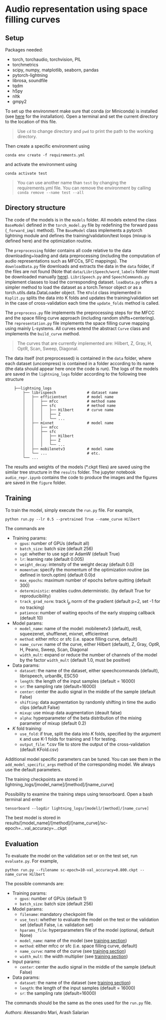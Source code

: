 # Audio representation using space filling curves

## Setup
<a name="setup"></a>

Packages needed:
* torch, torchaudio, torchvision, PIL
* torchmetrics
* scipy, numpy, matplotlib, seaborn, pandas
* pytorch-lightning
* librosa, soundfile
* tqdm
* h5py
* nltk
* gmpy2

To set up the environment make sure that conda (or Miniconda) is installed (see [here](https://conda.io/projects/conda/en/latest/user-guide/install/index.html) for the installation).
Open a terminal and set the current directory to the location of this file.

> Use `cd` to change directory and `pwd` to print the path to the working directory.

Then create a specific environment using
```
conda env create -f requirements.yml
```
and activate the environment using
```
conda activate test
```
> You can use another name than `test` by changing the requirements.yml file. You can remove the environment by calling ```conda remove --name test --all```

## Directory structure

The code of the models is in the `models` folder. All models extend the class `BaseModel` defined in the `torch_model.py` file by redefining the forward pass (`_forward_impl` method). The `BaseModel` class implements a pytorch lightning module and defines the training/validation/test loops (mixup is defined here) and the optimization routine.

The `preprocessing` folder contains all code relative to the data downloading+loading and data preprocessing (including the computation of audio representations such as MFCCs, SFC mappings). The `downloadData.py` file downloads and extracts the data in the `data` folder, if the files are not found (Note that `data/LibriSpeech/word_labels` folder must be downloaded manually [here](https://imperialcollegelondon.app.box.com/s/yd541e9qsmctknaj6ggj5k2cnb4mabkc?page=1)). `LibriSpeech.py` and `SpeechCommands.py` implement classes to load the corresponding dataset. `loadData.py` offers a simpler method to load the dataset as a torch.Tensor object or as a torch.utils.data.DataLoader object. The `KFold` class implemented in `Ksplit.py` splits the data into K folds and updates the training/validation set in the case of cross-validation each time the `update_folds` method is called. 

The `preprocess.py` file implements the preprocessing steps for the MFCC and the space filling curve approach (including random shifts+centering). The `representation.py` file implements the space filling curve mapping using mainly L-systems. All curves extend the abstract `Curve` class and implements the `build_curve` method.

> The curves that are currently implemented are: Hilbert, Z, Gray, H, OptR, Scan, Sweep, Diagonal.

The data itself (not preprocessed) is contained in the `data` folder, where each dataset (uncompress) is contained in a folder according to its name (the data should appear here once the code is run). The logs of the models are saved in the `lightning_logs` folder according to the following tree structure
```
    ├──lightning_logs
        ├── librispeech              # dataset name
        │   ├── efficientnet         # model name
        │   │   ├── mfcc             # method name
        │   │   ├── sfc              # method name
        │   │   │   ├── Hilbert      # curve name
        │   │   │   ├── Z
        │   │   │   └── ...  
        │   ├── mixnet               # model name
        │   │   ├── mfcc            
        │   │   ├── sfc  
        │   │   │   ├── Hilbert
        │   │   │   ├── Z
        │   │   │   └── ...  
        │   ├── mobilenetv3          # model name
        │   └── ...                  # etc.
        └── ...
```
The results and weights of the models (*.ckpt files) are saved using the similar tree structure in the `results` folder.
The jupyter notebook `audio_repr.ipynb` contains the code to produce the images and the figures are saved in the `figure` folder.

## Training
<a name="training"></a>

To train the model, simply execute the `run.py` file. For example,

```
python run.py --lr 0.5 --pretrained True --name_curve Hilbert
```

The commands are

* Training params:
    * `gpus`: number of GPUs (default all)
    * `batch_size`: batch size (default 256)
    * `sgd`: whether to use sgd or AdamW (default True)
    * `lr`: learning rate (default 0.005)
    * `weight_decay`: intensity of the weight decay (default 0.0)
    * `momentum`: specify the momentum of the optimization routine (as defined in torch.optim) (default 0.0)d
    * `max_epochs`: maximum number of epochs before quitting (default 300)
    * `deterministic`: enables cudnn.deterministic. (by default True for reproducibility)
    * `track_grad_norm`: track $l_p$ norm of the gradient (default p=2, set -1 for no tracking)
    * `patience`: number of waiting epochs of the early stopping callback (default 10)
* Model params:
    * `model_name`: name of the model: mobilenetv3 (default), res8, squeezenet, shufflenet, mixnet, efficientnet
    * `method`: either mfcc or sfc (i.e. space filling curve, default)
    * `name_curve`: name of the curve, either Hilbert (default), Z, Gray, OptR, H, Peano, Sweep, Scan, Diagonal
    * `width_mult`: expand or reduce the number of channels of the model by the factor `width_mult` (default 1.0, must be positive)    
* Data params:
    * `dataset`: the name of the dataset, either speechcommands (default), librispeech, urban8k, ESC50
    * `length`: the length of the input samples (default = 16000)
    * `sr`: the sampling rate (default=16000)
    * `center`: center the audio signal in the middle of the sample (default False)
    * `shifting`: data augmentation by randomly shifting in time the audio clips (default False)
    * `mixup`: use mixup data augmentation (deault false)
    * `alpha`: hyperparameter of the beta distribution of the mixing parameter of mixup (default 0.2)
* $K$ fold training:
    * `use_fold`: if true, split the data into $K$ folds, specified by the argument `K` and use K-1 folds for training and 1 for testing.
    * `output_file`: *.csv file to store the output of the cross-validation (default KFold.csv)
    
Additional model specific parameters can be tuned. You can see them in the `add_model_specific_args` method of the corresponding model. We always use the default parameters. 

The training checkpoints are stored in lightning_logs/[model_name]/[method]/[name_curve]

Possibility to examine the training steps using tensorboard. Open a bash terminal and enter

```tensorboard --logdir lightning_logs/[model]/[method]/[name_curve]```

The best model is stored in results/[model_name]/[method]/[name_curve]/sc-epoch=...val_accuracy=...ckpt

## Evaluation
<a name="evaluation"></a>

To evaluate the model on the validation set or on the test set, run `evaluate.py`. For example,

```
python run.py --filename sc-epoch=10-val_accuracy=0.800.ckpt --name_curve Hilbert
```

The possible commands are:

* Training params:
    * `gpus`: number of GPUs (default 1)
    * `batch_size`: batch size (default 256)
* Model params:
    * `filename`: mandatory checkpoint file
    * `use_test`: whether to evaluate the model on the test or the validation set (default False, i.e. validation set)
    * `hparams_file`: hyperparameters file of the model (optional, default None)
    * `model_name`: name of the model (see [training section](#training))
    * `method`: either mfcc or sfc (i.e. space filling curve, default)
    * `name_curve`: name of the curve (see [training section](#training))
    * `width_mult`: the width multiplier (see [training section](#training))
* Input params:
    * `center`: center the audio signal in the middle of the sample (default False)
* Data params:
    * `dataset`: the name of the dataset (see [training section](#training))
    * `length`: the length of the input samples (default = 16000)
    * `sr`: the sampling rate (default=16000)

The commands should be the same as the ones used for the `run.py` file.


*Authors*: Alessandro Mari, Arash Salarian
